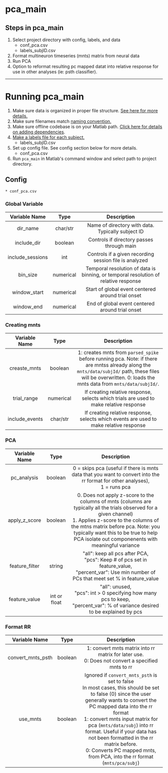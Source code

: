 # pca_main
## Steps in pca_main
1. Select project directory with config, labels, and data
    * conf_pca.csv
    * labels_subjID.csv
2. Format multineuron timeseries (mnts) matrix from neural data
3. Run PCA
4. Option to reformat resulting pc mapped datat into relative response for use in other analyses (ie: psth classifier).
---
# Running pca_main
1. Make sure data is organized in proper file structure. [See here for more details.](https://github.com/moxon-lab-codebase/docs/blob/main/offline_analysis/file_layout.md)
2. Make sure filenames match [naming convention.](https://github.com/moxon-lab-codebase/docs/blob/main/offline_analysis/filename_convention.md)
3. Make sure offline codebase is on your Matlab path. [Click here for details on adding dependencies](https://github.com/moxon-lab-codebase/docs/blob/main/matlab_basics/adding_dependencies.md).
4. [Make a labels file for each subject.](https://github.com/moxon-lab-codebase/docs/blob/main/offline_analysis/labels_file.md)
    * labels_subjID.csv
5. Set up config file. See config section below for more details.
    * conf_pca.csv
6. Run `pca_main` in Matlab's command window and select path to project directory.

## Config
    * conf_pca.csv
### Global Variable
|Variable Name|Type| Description |
|:-----------:|:--:|:-----------:|
|dir_name|char/str|Name of directory with data. Typically subject ID|
|include_dir|boolean|Controls if directory passes through main|
|include_sessions|int|Controls if a given recording session file is analyzed|
|bin_size|numerical|Temporal resolution of data is binning, or temporal resolution of relative response|
|window_start|numerical|Start of global event centered around trial onset|
|window_end|numerical|End of global event centered around trial onset|

### Creating mnts
|Variable Name|Type| Description |
|:-----------:|:--:|:-----------:|
|creaste_mnts|boolean|1: creates mnts from `parsed_spike` before running pca. Note: if there are mntss already along the `mnts/data/subjId/` path, these files will be overwritten. 0: loads the mnts data from `mnts/data/subjId/`.|
|trial_range|numerical|If creating relative response, selects which trials are used to make relative response|
|include_events|char/str|If creating relative response, selects which events are used to make relative response|

### PCA
|Variable Name|Type| Description |
|:-----------:|:--:|:-----------:|
|pc_analysis|boolean|0 = skips pca (useful if there is mnts data that you want to convert into the rr format for other analyses), <br/>1 = runs pca|
|apply_z_score|boolean|0. Does not apply z-score to the columns of mnts (columns are typically all the trials observed for a given channel) <br/>1. Applies z-score to the columns of the mtns matrix before pca. Note: you typically want this to be true to help PCA isolate out componenents with meaningful variance|
|feature_filter|string|"all": keep all pcs after PCA, <br/>"pcs": Keep # of pcs set in feature_value, <br/>"percent_var": Use min number of PCs that meet set % in feature_value|
|feature_value|int or float|"all": unused, <br/>"pcs": int > 0 specifying how many pcs to keep, <br/>"percent_var": % of variance desired to be explained by pcs|

### Format RR
|Variable Name|Type| Description |
|:-----------:|:--:|:-----------:|
|convert_mnts_psth|boolean|1: convert mnts matrix into rr matrix for later use. <br/>0: Does not convert a specified mnts to rr|
|use_mnts|boolean|Ignored if `convert_mnts_psth` is set to false<br/>In most cases, this should be set to false (0) since the user generally wants to convert the PC mapped data into the rr format<br/>1: convert mnts input matrix for pca (`mnts/data/subj`) into rr format. Useful if your data has not been formatted in the rr matrix before. <br/>0: Converts PC mapped mnts, from PCA, into the rr format (`mnts/pca/subj`)|